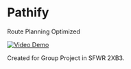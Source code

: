 # Pathify
Route Planning Optimized

[![Video Demo](https://img.youtube.com/vi/lE599IFsKck/hqdefault.jpg)](https://youtu.be/lE599IFsKck)


Created for Group Project in SFWR 2XB3.
